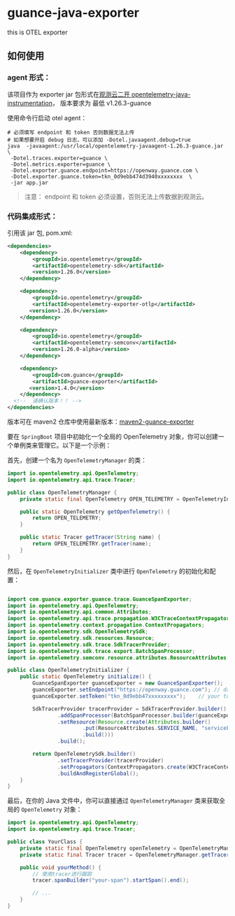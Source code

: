 # guance-java-exporter

this is OTEL exporter

## 如何使用

### agent 形式：

该项目作为 exporter jar 包形式在[观测云二开 opentelemetry-java-instrumentation](https://github.com/GuanceCloud/opentelemetry-java-instrumentation)， 版本要求为 最低 v1.26.3-guance

使用命令行启动 otel agent：

```shell
# 必须填写 endpoint 和 token 否则数据无法上传
# 如果想要开启 debug 日志，可以添加 -Dotel.javaagent.debug=true
java  -javaagent:/usr/local/opentelemetry-javaagent-1.26.3-guance.jar \
 -Dotel.traces.exporter=guance \
 -Dotel.metrics.exporter=guance \
 -Dotel.exporter.guance.endpoint=https://openway.guance.com \
 -Dotel.exporter.guance.token=tkn_0d9ebb474d3940xxxxxxxx  \
 -jar app.jar
```

> 注意： endpoint 和 token 必须设置，否则无法上传数据到观测云。 

### 代码集成形式：

引用该 jar 包, pom.xml:

```xml
<dependencies>
    <dependency>
        <groupId>io.opentelemetry</groupId>
        <artifactId>opentelemetry-sdk</artifactId>
        <version>1.26.0</version>
    </dependency>

    <dependency>
        <groupId>io.opentelemetry</groupId>
        <artifactId>opentelemetry-exporter-otlp</artifactId>
       <version>1.26.0</version>
    </dependency>

    <dependency>
        <groupId>io.opentelemetry</groupId>
        <artifactId>opentelemetry-semconv</artifactId>
        <version>1.26.0-alpha</version>
    </dependency>

    <dependency>
        <groupId>com.guance</groupId>
        <artifactId>guance-exporter</artifactId>
       <version>1.4.0</version>
    </dependency>
  <!--  请确认版本！！ -->
</dependencies>
```

版本可在 maven2 仓库中使用最新版本：[maven2-guance-exporter](https://repo1.maven.org/maven2/com/guance/guance-exporter/)

要在 `SpringBoot` 项目中初始化一个全局的 OpenTelemetry 对象，你可以创建一个单例类来管理它。以下是一个示例：

首先，创建一个名为 `OpenTelemetryManager` 的类：

```java
import io.opentelemetry.api.OpenTelemetry;
import io.opentelemetry.api.trace.Tracer;

public class OpenTelemetryManager {
    private static final OpenTelemetry OPEN_TELEMETRY = OpenTelemetryInitializer.initialize(); // 初始化OpenTelemetry

    public static OpenTelemetry getOpenTelemetry() {
        return OPEN_TELEMETRY;
    }

    public static Tracer getTracer(String name) {
        return OPEN_TELEMETRY.getTracer(name);
    }
}
```

然后，在 `OpenTelemetryInitializer` 类中进行 `OpenTelemetry` 的初始化和配置：

```java

import com.guance.exporter.guance.trace.GuanceSpanExporter;
import io.opentelemetry.api.OpenTelemetry;
import io.opentelemetry.api.common.Attributes;
import io.opentelemetry.api.trace.propagation.W3CTraceContextPropagator;
import io.opentelemetry.context.propagation.ContextPropagators;
import io.opentelemetry.sdk.OpenTelemetrySdk;
import io.opentelemetry.sdk.resources.Resource;
import io.opentelemetry.sdk.trace.SdkTracerProvider;
import io.opentelemetry.sdk.trace.export.BatchSpanProcessor;
import io.opentelemetry.semconv.resource.attributes.ResourceAttributes;

public class OpenTelemetryInitializer {
    public static OpenTelemetry initialize() {
        GuanceSpanExporter guanceExporter = new GuanceSpanExporter();
        guanceExporter.setEndpoint("https://openway.guance.com"); // dataway
        guanceExporter.setToken("tkn_0d9ebb47xxxxxxxxx");    // your token

        SdkTracerProvider tracerProvider = SdkTracerProvider.builder()
                .addSpanProcessor(BatchSpanProcessor.builder(guanceExporter).build())
                .setResource(Resource.create(Attributes.builder()
                        .put(ResourceAttributes.SERVICE_NAME, "serviceForJAVA")
                        .build()))
                .build();

        return OpenTelemetrySdk.builder()
                .setTracerProvider(tracerProvider)
                .setPropagators(ContextPropagators.create(W3CTraceContextPropagator.getInstance()))
                .buildAndRegisterGlobal();
    }
}
```

最后，在你的 Java 文件中，你可以直接通过 `OpenTelemetryManager` 类来获取全局的 `OpenTelemetry` 对象：

```java
import io.opentelemetry.api.OpenTelemetry;
import io.opentelemetry.api.trace.Tracer;

public class YourClass {
    private static final OpenTelemetry openTelemetry = OpenTelemetryManager.getOpenTelemetry();
    private static final Tracer tracer = OpenTelemetryManager.getTracer("your-tracer-name");

    public void yourMethod() {
        // 使用tracer进行跟踪
        tracer.spanBuilder("your-span").startSpan().end();

        // ...
    }
}
```

